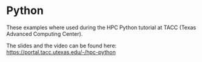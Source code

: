 Python
===

These examples where used during the HPC Python tutorial at TACC (Texas Advanced Computing Center).

The slides and the video can be found here: https://portal.tacc.utexas.edu/-/hpc-python
